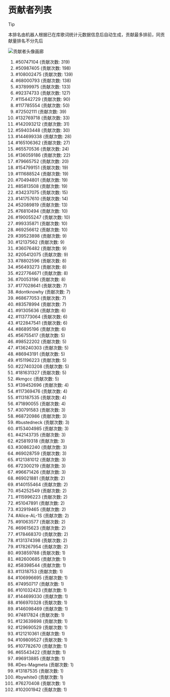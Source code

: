 # 贡献者列表

> [!TIP]
> 本排名由机器人根据已在库歌词统计元数据信息后自动生成，贡献最多排前，同贡献量排名不分先后

![贡献者头像画廊](./CONTRIBUTORS.svg)

1. #50747104 (贡献次数: 319)
2. #50987405 (贡献次数: 198)
3. #108002475 (贡献次数: 139)
4. #68000793 (贡献次数: 138)
5. #37899975 (贡献次数: 133)
6. #92374733 (贡献次数: 127)
7. #115442729 (贡献次数: 90)
8. #117785554 (贡献次数: 50)
9. #72502111 (贡献次数: 39)
10. #132769718 (贡献次数: 33)
11. #142093212 (贡献次数: 31)
12. #59403448 (贡献次数: 30)
13. #144699338 (贡献次数: 28)
14. #165106362 (贡献次数: 27)
15. #65570536 (贡献次数: 24)
16. #136059186 (贡献次数: 22)
17. #79665752 (贡献次数: 20)
18. #154799151 (贡献次数: 19)
19. #111688524 (贡献次数: 19)
20. #70494801 (贡献次数: 19)
21. #85813508 (贡献次数: 19)
22. #34237075 (贡献次数: 15)
23. #141757610 (贡献次数: 14)
24. #52089819 (贡献次数: 13)
25. #76810494 (贡献次数: 10)
26. #190055247 (贡献次数: 10)
27. #99335871 (贡献次数: 10)
28. #69256612 (贡献次数: 10)
29. #39523898 (贡献次数: 9)
30. #12137562 (贡献次数: 9)
31. #36076482 (贡献次数: 9)
32. #205412075 (贡献次数: 9)
33. #78802596 (贡献次数: 8)
34. #56493273 (贡献次数: 8)
35. #227764671 (贡献次数: 8)
36. #70053196 (贡献次数: 8)
37. #177028641 (贡献次数: 7)
38. #dontknowhy (贡献次数: 7)
39. #68677053 (贡献次数: 7)
40. #83578994 (贡献次数: 7)
41. #91305636 (贡献次数: 6)
42. #113773064 (贡献次数: 6)
43. #122847541 (贡献次数: 6)
44. #86895196 (贡献次数: 6)
45. #56755417 (贡献次数: 5)
46. #98522202 (贡献次数: 5)
47. #136240303 (贡献次数: 5)
48. #86943191 (贡献次数: 5)
49. #151196223 (贡献次数: 5)
50. #227403208 (贡献次数: 5)
51. #181631327 (贡献次数: 5)
52. #kmgcc (贡献次数: 5)
53. #139452696 (贡献次数: 4)
54. #117369476 (贡献次数: 4)
55. #113187535 (贡献次数: 4)
56. #71890055 (贡献次数: 4)
57. #30791583 (贡献次数: 3)
58. #68720986 (贡献次数: 3)
59. #bustedneck (贡献次数: 3)
60. #153404985 (贡献次数: 3)
61. #42143735 (贡献次数: 3)
62. #25819318 (贡献次数: 3)
63. #30862240 (贡献次数: 3)
64. #69028759 (贡献次数: 3)
65. #121381012 (贡献次数: 3)
66. #72300219 (贡献次数: 3)
67. #96671426 (贡献次数: 3)
68. #69021881 (贡献次数: 2)
69. #140155464 (贡献次数: 2)
70. #54252549 (贡献次数: 2)
71. #115996223 (贡献次数: 2)
72. #51047891 (贡献次数: 2)
73. #32919465 (贡献次数: 2)
74. #Alice-AL-1S (贡献次数: 2)
75. #91063577 (贡献次数: 2)
76. #69615623 (贡献次数: 2)
77. #178468370 (贡献次数: 2)
78. #131374398 (贡献次数: 2)
79. #178267954 (贡献次数: 2)
80. #93859788 (贡献次数: 1)
81. #82600685 (贡献次数: 1)
82. #58398544 (贡献次数: 1)
83. #11318753 (贡献次数: 1)
84. #106996695 (贡献次数: 1)
85. #74950717 (贡献次数: 1)
86. #101032423 (贡献次数: 1)
87. #144699330 (贡献次数: 1)
88. #166970328 (贡献次数: 1)
89. #146098469 (贡献次数: 1)
90. #74817824 (贡献次数: 1)
91. #123639898 (贡献次数: 1)
92. #129690529 (贡献次数: 1)
93. #121210361 (贡献次数: 1)
94. #109809527 (贡献次数: 1)
95. #107782670 (贡献次数: 1)
96. #65543422 (贡献次数: 1)
97. #96913885 (贡献次数: 1)
98. #Des-Magmeta (贡献次数: 1)
99. #13187535 (贡献次数: 1)
100. #bywhite0 (贡献次数: 1)
101. #76270408 (贡献次数: 1)
102. #102001942 (贡献次数: 1)
